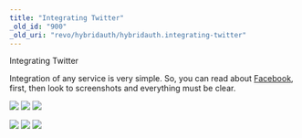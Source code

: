 ```yaml
---
title: "Integrating Twitter"
_old_id: "900"
_old_uri: "revo/hybridauth/hybridauth.integrating-twitter"
---
```


Integrating Twitter

Integration of any service is very simple. So, you can read about [Facebook](/extras/revo/hybridauth/hybridauth.integrating-facebook), first, then look to screenshots and everything must be clear.

[![](/download/thumbnails/43417877/ha_tw1.png)](/download/attachments/43417877/ha_tw1.png) [![](/download/thumbnails/43417877/ha_tw2.png)](/download/attachments/43417877/ha_tw2.png) [![](/download/thumbnails/43417877/ha_tw3.png)](/download/attachments/43417877/ha_tw3.png)

[![](/download/thumbnails/43417877/ha_tw4.png)](/download/attachments/43417877/ha_tw4.png) [![](/download/thumbnails/43417877/ha_tw5.png)](/download/attachments/43417877/ha_tw5.png) [![](/download/thumbnails/43417877/ha_tw6.png)](/download/attachments/43417877/ha_tw6.png)

